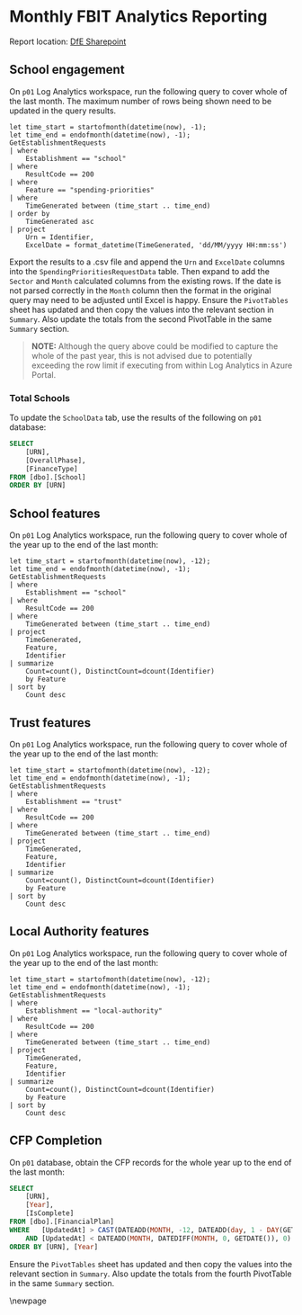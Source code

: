 # Monthly FBIT Analytics Reporting

Report location:  [DfE Sharepoint](https://educationgovuk.sharepoint.com/:f:/r/sites/DfEFinancialBenchmarking/Shared%20Documents/FBIT%20Product/Analytics)

## School engagement

On `p01` Log Analytics workspace, run the following query to cover whole of the last month. The maximum number of rows being shown need to be updated in the query results.

```kql
let time_start = startofmonth(datetime(now), -1); 
let time_end = endofmonth(datetime(now), -1);
GetEstablishmentRequests
| where 
    Establishment == "school" 
| where 
    ResultCode == 200
| where 
    Feature == "spending-priorities"
| where
    TimeGenerated between (time_start .. time_end)
| order by 
    TimeGenerated asc
| project 
    Urn = Identifier,
    ExcelDate = format_datetime(TimeGenerated, 'dd/MM/yyyy HH:mm:ss')
```

Export the results to a .csv file and append the `Urn` and `ExcelDate` columns into the `SpendingPrioritiesRequestData` table.
Then expand to add the `Sector` and `Month` calculated columns from the existing rows.
If the date is not parsed correctly in the `Month` column then the format in the original query may need to be adjusted until Excel is happy.
Ensure the `PivotTables` sheet has updated and then copy the values into the relevant section in `Summary`.
Also update the totals from the second PivotTable in the same `Summary` section.

> **NOTE:** Although the query above could be modified to capture the whole of the past year, this is not advised due to potentially exceeding the row limit if executing from within Log Analytics in Azure Portal.

### Total Schools

To update the `SchoolData` tab, use the results of the following on `p01` database:

```sql
SELECT
    [URN],
    [OverallPhase],
    [FinanceType]
FROM [dbo].[School]
ORDER BY [URN]
```

## School features

On `p01` Log Analytics workspace, run the following query to cover whole of the year up to the end of the last month:

```kql
let time_start = startofmonth(datetime(now), -12); 
let time_end = endofmonth(datetime(now), -1);
GetEstablishmentRequests
| where 
    Establishment == "school" 
| where 
    ResultCode == 200
| where
    TimeGenerated between (time_start .. time_end)
| project 
    TimeGenerated, 
    Feature, 
    Identifier
| summarize 
    Count=count(), DistinctCount=dcount(Identifier)
    by Feature
| sort by 
    Count desc
```

## Trust features

On `p01` Log Analytics workspace, run the following query to cover whole of the year up to the end of the last month:

```kql
let time_start = startofmonth(datetime(now), -12); 
let time_end = endofmonth(datetime(now), -1);
GetEstablishmentRequests
| where 
    Establishment == "trust" 
| where 
    ResultCode == 200
| where
    TimeGenerated between (time_start .. time_end)
| project 
    TimeGenerated, 
    Feature, 
    Identifier
| summarize 
    Count=count(), DistinctCount=dcount(Identifier)
    by Feature
| sort by 
    Count desc
```

## Local Authority features

On `p01` Log Analytics workspace, run the following query to cover whole of the year up to the end of the last month:

```kql
let time_start = startofmonth(datetime(now), -12); 
let time_end = endofmonth(datetime(now), -1);
GetEstablishmentRequests
| where 
    Establishment == "local-authority" 
| where 
    ResultCode == 200
| where
    TimeGenerated between (time_start .. time_end)
| project 
    TimeGenerated, 
    Feature, 
    Identifier
| summarize 
    Count=count(), DistinctCount=dcount(Identifier)
    by Feature
| sort by 
    Count desc
```

## CFP Completion

On `p01` database, obtain the CFP records for the whole year up to the end of the last month:

```sql
SELECT
    [URN],
    [Year],
    [IsComplete]
FROM [dbo].[FinancialPlan]
WHERE   [UpdatedAt] > CAST(DATEADD(MONTH, -12, DATEADD(day, 1 - DAY(GETDATE()), GETDATE())) AS DATE)
    AND [UpdatedAt] < DATEADD(MONTH, DATEDIFF(MONTH, 0, GETDATE()), 0)
ORDER BY [URN], [Year]
```

Ensure the `PivotTables` sheet has updated and then copy the values into the relevant section in `Summary`.
Also update the totals from the fourth PivotTable in the same `Summary` section.

<!-- Leave the rest of this page blank -->
\newpage
